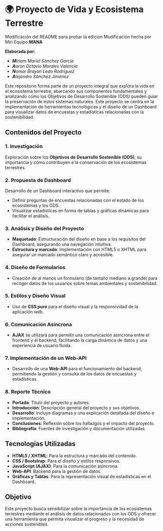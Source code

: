 # 🌍 Proyecto de Vida y Ecosistema Terrestre
Modificación del README para probar la edicion
Modificación hecha por Miri
Equipo:**MANA**

**Elaborada por:**
- ***M**iriam Mariel Sánchez García*
- ***A**aron Octavio Morales Valencia*
- ***N**omar Brayan Ledo Rodríguez* 
- ***A**lejandro Sánchez Jiménez*

Este repositorio forma parte de un proyecto integral que explora la vida en el ecosistema terrestre, abarcando sus componentes fundamentales y analizando cómo los Objetivos de Desarrollo Sostenible (ODS) pueden guiar la preservación de estos sistemas naturales. Este proyecto se centra en la implementación de herramientas tecnológicas y el diseño de un Dashboard para visualizar datos de encuestas y estadísticas relacionadas con la sostenibilidad.

## Contenidos del Proyecto

### 1. Investigación
Exploración sobre los **Objetivos de Desarrollo Sostenible (ODS)**, su importancia y cómo contribuyen a la conservación de los ecosistemas terrestres.

### 2. Propuesta de Dashboard
Desarrollo de un Dashboard interactivo que permite:
   - Definir preguntas de encuestas relacionadas con el estado de los ecosistemas y los ODS.
   - Visualizar estadísticas en forma de tablas y gráficas dinámicas para facilitar el análisis.

### 3. Análisis y Diseño del Proyecto
   - **Maquetado**: Estructuración del diseño en base a los requisitos del Dashboard, asegurando una navegación intuitiva.
   - **Estructura y marcado**: Implementación con HTML5 o XHTML para asegurar un marcado semántico claro y accesible.

### 4. Diseño de Formularios
   - Creación de al menos un formulario (de tamaño mediano a grande) para recoger datos de los usuarios sobre temas ambientales y sostenibilidad.

### 5. Estilos y Diseño Visual
   - Uso de **CSS puro** para el diseño visual y la responsividad de la aplicación web.

### 6. Comunicación Asíncrona
   - **AJAX** se utilizará para permitir una comunicación asíncrona entre el frontend y el backend, facilitando la carga dinámica de datos y una experiencia de usuario fluida.

### 7. Implementación de un Web-API
   - Desarrollo de una **Web-API** para el funcionamiento del backend, permitiendo la gestión y consulta de los datos de encuestas y estadísticas.

### 8. Reporte Técnico
   - **Portada**: Título del proyecto y autores.
   - **Introducción**: Descripción general del proyecto y sus objetivos.
   - **Desarrollo**: Incluye diagramas y una explicación detallada del diseño e implementación.
   - **Conclusiones**: Reflexión sobre los hallazgos y el impacto del proyecto.
   - **Bibliografía**: Fuentes de investigación y documentación utilizadas.

## Tecnologías Utilizadas

- **HTML5 / XHTML**: Para la estructura y marcado del contenido.
- **CSS / Bootstrap**: Para el diseño y estilos responsivos.
- **JavaScript (AJAX)**: Para la comunicación asíncrona.
- **Web-API**: Backend para la gestión de datos.
- **Gráficas y Tablas**: Para la representación visual de estadísticas en el Dashboard.

## Objetivo

Este proyecto busca sensibilizar sobre la importancia de los ecosistemas terrestres mediante el análisis de datos relacionados con los ODS y ofrecer una herramienta que permita visualizar el progreso y la necesidad de acciones sostenibles.

